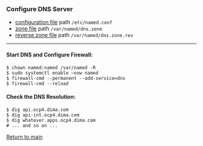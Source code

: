 ### Configure DNS Server
- [configuration file](./named.conf) path  `/etc/named.conf`
- [zone file](./dns.zone) path `/var/named/dns.zone`
- [reverse zone file](./dns.zone.rev) path `/var/named/dns.zone.rev`
___
#### Start DNS and Configure Firewall:
```
$ chown named:named /var/named -R
$ sudo systemctl enable –now named
$ firewall-cmd --permanent --add-service=dns 
$ firewall-cmd --reload
```

#### Check the DNS Resolution:
```
$ dig api.ocp4.dima.com
$ dig api-int.ocp4.dima.com
$ dig whatever.apps.ocp4.dima.com
# ... and so on ...
```

[Return to main](../README.md)
